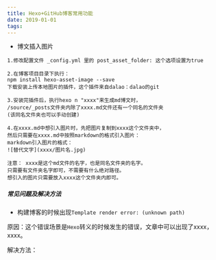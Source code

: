 ```yaml
---
title: Hexo+GitHub博客常用功能
date: 2019-01-01
tags:
---
```


* 博文插入图片

```
1.修改配置文件 _config.yml 里的 post_asset_folder: 这个选项设置为true

2.在博客项目目录下执行：
npm install hexo-asset-image --save
下载安装上传本地图片的插件，这个插件来自dalao：dalao的git

3.安装完插件后，执行hexo n "xxxx"来生成md博文时，
/source/_posts文件夹内除了xxxx.md文件还有一个同名的文件夹
(该同名文件夹也可以手动创建)

4.在xxxx.md中想引入图片时，先把图片复制到xxxx这个文件夹中，
然后只需要在xxxx.md中按照markdown的格式引入图片：
markdown引入图片的格式：
![替代文字](xxxx/图片名.jpg)

注意： xxxx是这个md文件的名字，也是同名文件夹的名字。
只需要有文件夹名字即可，不需要有什么绝对路径。
想引入的图片只需要放入xxxx这个文件夹内即可。
```

##### 常见问题及解决方法

* 构建博客的时候出现`Template render error: (unknown path)`

原因：这个错误场景是`Hexo`转义的时候发生的错误，文章中可以出现了xxxx，xxxx。

解决方法：